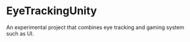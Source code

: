 # EyeTrackingUnity
An experimental project that combines eye tracking and gaming system such as UI.
